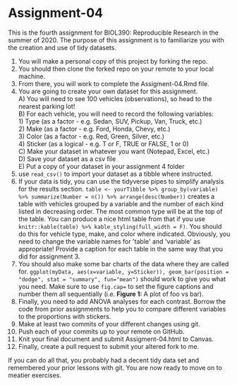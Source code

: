 # Assignment-04
This is the fourth assignment for BIOL390: Reproducible Research in the summer of 2020. The purpose of this assignment is to familiarize you with the creation and use of tidy datasets.

1) You will make a personal copy of this project by forking the repo.
2) You should then clone the forked repo on your remote to your local machine.
3) From there, you will work to complete the Assigment-04.Rmd file.
4) You are going to create your own dataset for this assignment.  
	A) You will need to see 100 vehicles (observations), so head to the nearest parking lot!  
	B) For each vehicle, you will need to record the following variables:  
			1) Type (as a factor - e.g. Sedan, SUV, Pickup, Van, Truck, etc.)  
			2) Make (as a factor - e.g. Ford, Honda, Chevy, etc.)  
			3) Color (as a factor - e.g. Red, Green, Silver, etc.)  
			4) Sticker (as a logical - e.g. T or F, TRUE or FALSE, 1 or 0)  
	C) Make your dataset in whatever you want (Notepad, Excel, etc.)  
	D) Save your dataset as a csv file  
	E) Put a copy of your dataset in your assignment 4 folder
5) use `read_csv()` to import your dataset as a tibble where instructed.
6) If your data is tidy, you can use the tidyverse pipes to simplify analysis for the results section. `table <- yourTibble %>% group_by(variable) %>% summarize(Number = n()) %>% arrange(desc(Number))` creates a table with vehicles grouped by a variable and the number of each kind listed in decreasing order. The most common type will be at the top of the table. You can produce a nice html table from that if you use `knitr::kable(table) %>% kable_styling(full_width = F)`. You should do this for vehicle type, make, and color where indicated. Obviously, you need to change the variable names for 'table' and 'variable' as appropriate! Provide a caption for each table in the same way that you did for assignment 3.
7) You should also make some bar charts of the data where they are called for. `ggplot(myData, aes(x=variable, y=Sticker)), geom_bar(position = "dodge", stat = "summary", fun="mean")` should work to give you what you need. Make sure to use `fig.cap=` to set the figure captions and number them all sequentially (i.e. **Figure 1:** A plot of foo vs bar).
8) Finally, you need to add ANOVA analyses for each contrast. Borrow the code from prior assignments to help you to compare different variables to the proportions with stickers.
9) Make at least two commits of your different changes using git.
10) Push each of your commits up to your remote on GitHub.
11) Knit your final document and submit Assigment-04.html to Canvas.
12) Finally, create a pull request to submit your altered fork to me.

If you can do all that, you probably had a decent tidy data set and remembered your prior lessons with git. You are now ready to move on to meatier exercises. 
